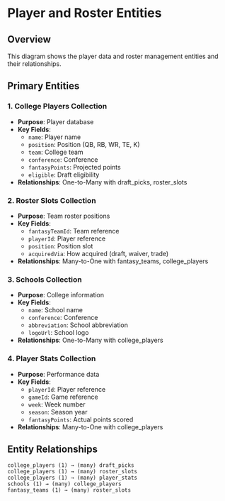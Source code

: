# Player and Roster Entities

## Overview
This diagram shows the player data and roster management entities and their relationships.

## Primary Entities

### 1. College Players Collection
- **Purpose**: Player database
- **Key Fields**:
  - `name`: Player name
  - `position`: Position (QB, RB, WR, TE, K)
  - `team`: College team
  - `conference`: Conference
  - `fantasyPoints`: Projected points
  - `eligible`: Draft eligibility
- **Relationships**: One-to-Many with draft_picks, roster_slots

### 2. Roster Slots Collection
- **Purpose**: Team roster positions
- **Key Fields**:
  - `fantasyTeamId`: Team reference
  - `playerId`: Player reference
  - `position`: Position slot
  - `acquiredVia`: How acquired (draft, waiver, trade)
- **Relationships**: Many-to-One with fantasy_teams, college_players

### 3. Schools Collection
- **Purpose**: College information
- **Key Fields**:
  - `name`: School name
  - `conference`: Conference
  - `abbreviation`: School abbreviation
  - `logoUrl`: School logo
- **Relationships**: One-to-Many with college_players

### 4. Player Stats Collection
- **Purpose**: Performance data
- **Key Fields**:
  - `playerId`: Player reference
  - `gameId`: Game reference
  - `week`: Week number
  - `season`: Season year
  - `fantasyPoints`: Actual points scored
- **Relationships**: Many-to-One with college_players

## Entity Relationships
```
college_players (1) → (many) draft_picks
college_players (1) → (many) roster_slots
college_players (1) → (many) player_stats
schools (1) → (many) college_players
fantasy_teams (1) → (many) roster_slots
```

